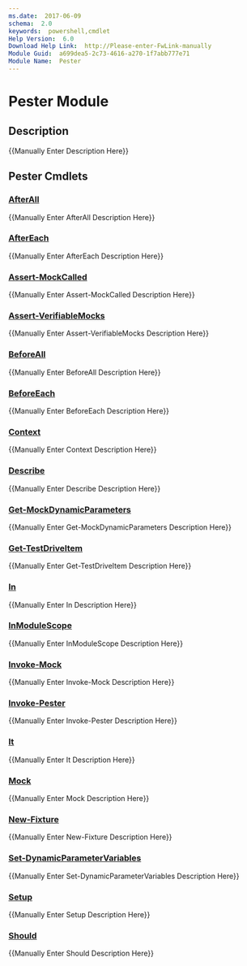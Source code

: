 ```yaml
---
ms.date:  2017-06-09
schema:  2.0
keywords:  powershell,cmdlet
Help Version:  6.0
Download Help Link:  http://Please-enter-FwLink-manually
Module Guid:  a699dea5-2c73-4616-a270-1f7abb777e71
Module Name:  Pester
---
```


# Pester Module
## Description
{{Manually Enter Description Here}}

## Pester Cmdlets
### [AfterAll](afterall.md)
{{Manually Enter AfterAll Description Here}}

### [AfterEach](aftereach.md)
{{Manually Enter AfterEach Description Here}}

### [Assert-MockCalled](assert-mockcalled.md)
{{Manually Enter Assert-MockCalled Description Here}}

### [Assert-VerifiableMocks](assert-verifiablemocks.md)
{{Manually Enter Assert-VerifiableMocks Description Here}}

### [BeforeAll](beforeall.md)
{{Manually Enter BeforeAll Description Here}}

### [BeforeEach](beforeeach.md)
{{Manually Enter BeforeEach Description Here}}

### [Context](context.md)
{{Manually Enter Context Description Here}}

### [Describe](describe.md)
{{Manually Enter Describe Description Here}}

### [Get-MockDynamicParameters](get-mockdynamicparameters.md)
{{Manually Enter Get-MockDynamicParameters Description Here}}

### [Get-TestDriveItem](get-testdriveitem.md)
{{Manually Enter Get-TestDriveItem Description Here}}

### [In](in.md)
{{Manually Enter In Description Here}}

### [InModuleScope](inmodulescope.md)
{{Manually Enter InModuleScope Description Here}}

### [Invoke-Mock](invoke-mock.md)
{{Manually Enter Invoke-Mock Description Here}}

### [Invoke-Pester](invoke-pester.md)
{{Manually Enter Invoke-Pester Description Here}}

### [It](it.md)
{{Manually Enter It Description Here}}

### [Mock](mock.md)
{{Manually Enter Mock Description Here}}

### [New-Fixture](new-fixture.md)
{{Manually Enter New-Fixture Description Here}}

### [Set-DynamicParameterVariables](set-dynamicparametervariables.md)
{{Manually Enter Set-DynamicParameterVariables Description Here}}

### [Setup](setup.md)
{{Manually Enter Setup Description Here}}

### [Should](should.md)
{{Manually Enter Should Description Here}}

